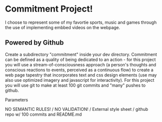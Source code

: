 # Commitment Project!

I choose to represent some of my favortie sports, music and games through the use of implementing embbed videos on the webpage.

## Powered by Github

Create a subdirectory "commitment" inside your dev directory. Commitment can be defined as a quality of being dedicated to an action - for this project you will use a stream-of-consciousness approach (a person's thoughts and conscious reactions to events, perceived as a continuous flow) to create a web page tapestry that incorporates text and css design elements (use may also use optimized imagery and javascript for interactivity). For this project you will use git to make at least 100 git commits and "many" pushes to github.


Parameters

NO SEMANTIC RULES! / NO VALIDATION! / External style sheet / github repo w/ 100 commits and README.md